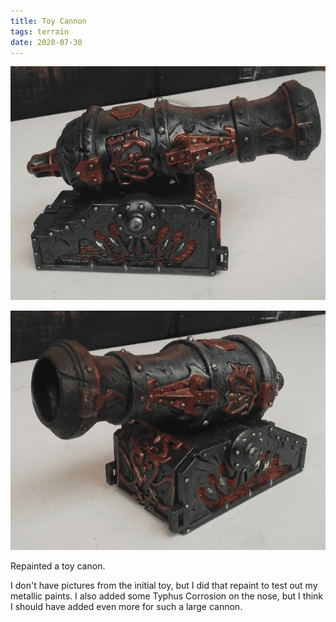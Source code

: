 ```yaml
---
title: Toy Cannon
tags: terrain
date: 2020-07-30
---
```


![image-20200730011757035](image-20200730011757035.png)

![image-20200730011933236](image-20200730011933236.png)

Repainted a toy canon.

I don't have pictures from the initial toy, but I did that repaint to test out my metallic paints. I also added some Typhus Corrosion on the nose, but I think I should have added even more for such a large cannon.